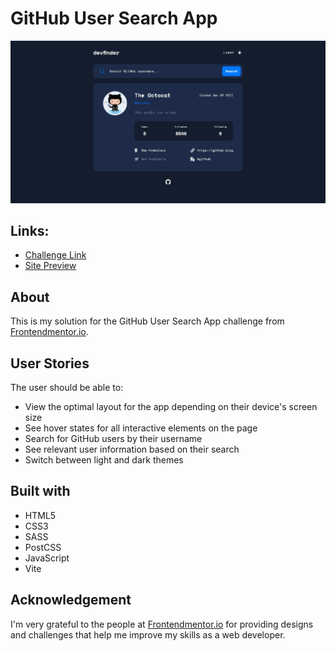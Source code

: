 # GitHub User Search App
![](public/images/solution-screenshot.jpeg)

## Links:
- [Challenge Link](https://www.frontendmentor.io/challenges/github-user-search-app-Q09YOgaH6)
- [Site Preview](https://robinjmm-ghsa.vercel.app/)

## About
This is my solution for the GitHub User Search App challenge from [Frontendmentor.io](https://frontendmentor.io).

## User Stories
The user should be able to:
- View the optimal layout for the app depending on their device's screen size
- See hover states for all interactive elements on the page
- Search for GitHub users by their username
- See relevant user information based on their search
- Switch between light and dark themes

## Built with
- HTML5
- CSS3
- SASS
- PostCSS
- JavaScript
- Vite

## Acknowledgement
I'm very grateful to the people at [Frontendmentor.io](https://frontendmentor.io) for providing designs and challenges that help me improve my skills as a web developer.
